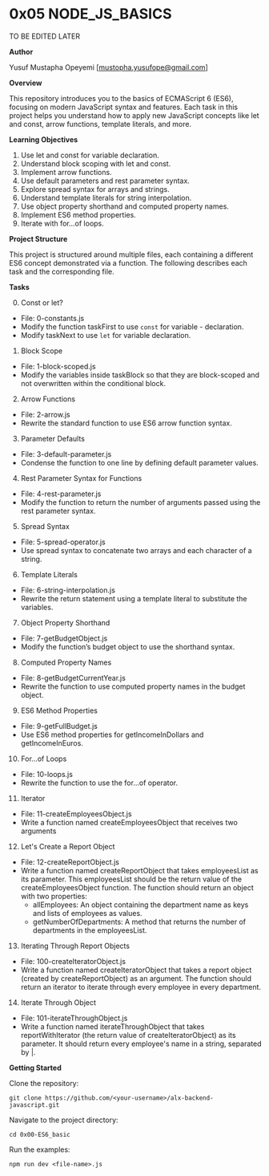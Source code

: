 # **0x05 NODE_JS_BASICS**

TO BE EDITED LATER

**Author**

Yusuf Mustapha Opeyemi [mustopha.yusufope@gmail.com]

**Overview**

This repository introduces you to the basics of ECMAScript 6 (ES6), focusing on modern JavaScript syntax and features. Each task in this project helps you understand how to apply new JavaScript concepts like let and const, arrow functions, template literals, and more.

**Learning Objectives**

1. Use let and const for variable declaration.
2. Understand block scoping with let and const.
3. Implement arrow functions.
4. Use default parameters and rest parameter syntax.
5. Explore spread syntax for arrays and strings.
6. Understand template literals for string interpolation.
7. Use object property shorthand and computed property names.
8. Implement ES6 method properties.
9. Iterate with for...of loops.

**Project Structure**

This project is structured around multiple files, each containing a different ES6 concept demonstrated via a function. The following describes each task and the corresponding file.

**Tasks**

0. Const or let?

  - File: 0-constants.js
  - Modify the function taskFirst to use `const` for variable - declaration.
  - Modify taskNext to use `let` for variable declaration.

1. Block Scope
  
  - File: 1-block-scoped.js
  - Modify the variables inside taskBlock so that they are block-scoped and not overwritten within the conditional block.

2. Arrow Functions

  - File: 2-arrow.js
  - Rewrite the standard function to use ES6 arrow function syntax.

3. Parameter Defaults
  
  - File: 3-default-parameter.js
  - Condense the function to one line by defining default parameter values.

4. Rest Parameter Syntax for Functions

  - File: 4-rest-parameter.js
  - Modify the function to return the number of arguments passed using the rest parameter syntax.

5. Spread Syntax

  - File: 5-spread-operator.js
  - Use spread syntax to concatenate two arrays and each character of a string.

6. Template Literals

  - File: 6-string-interpolation.js
  - Rewrite the return statement using a template literal to substitute the variables.

7. Object Property Shorthand

  - File: 7-getBudgetObject.js
  - Modify the function’s budget object to use the shorthand syntax.

8. Computed Property Names

  - File: 8-getBudgetCurrentYear.js
  - Rewrite the function to use computed property names in the budget object.

9. ES6 Method Properties
  
  - File: 9-getFullBudget.js
  - Use ES6 method properties for getIncomeInDollars and getIncomeInEuros.

10. For...of Loops
  
  - File: 10-loops.js
  - Rewrite the function to use the for...of operator.

11. Iterator 

  - File: 11-createEmployeesObject.js
  - Write a function named createEmployeesObject that receives two arguments

12. Let's Create a Report Object

  - File: 12-createReportObject.js
  - Write a function named createReportObject that takes employeesList as its parameter. This employeesList should be the return value of the createEmployeesObject function. The function should return an object with two properties:
    - allEmployees: An object containing the department name as keys and lists of employees as values.
    - getNumberOfDepartments: A method that returns the number of departments in the employeesList.


13. Iterating Through Report Objects

  - File: 100-createIteratorObject.js
  - Write a function named createIteratorObject that takes a report object (created by createReportObject) as an argument. The function should return an iterator to iterate through every employee in every department.


14. Iterate Through Object

  - File: 101-iterateThroughObject.js
  - Write a function named iterateThroughObject that takes reportWithIterator (the return value of createIteratorObject) as its parameter. It should return every employee's name in a string, separated by |.


**Getting Started**

Clone the repository:

`git clone https://github.com/<your-username>/alx-backend-javascript.git`

Navigate to the project directory:

`cd 0x00-ES6_basic`

Run the examples:

`npm run dev <file-name>.js`